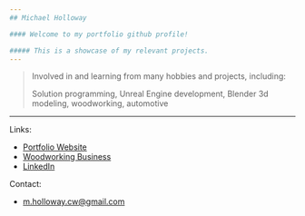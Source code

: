 ```yaml
---
## Michael Holloway

#### Welcome to my portfolio github profile!

##### This is a showcase of my relevant projects.
---
```


> Involved in and learning from many hobbies and projects, including:
> 
> Solution programming, Unreal Engine development, Blender 3d modeling, woodworking, automotive
---

Links: 

* [Portfolio Website](https://raxa.dev)
* [Woodworking Business](https://hollowaycw.com)
* [LinkedIn](https://www.linkedin.com/in/michael-raxa-holloway/)

Contact:

* m.holloway.cw@gmail.com
